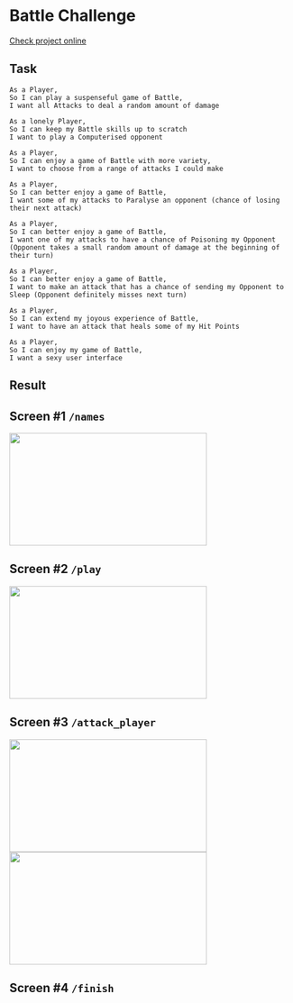 Battle Challenge
==================

[Check project online](https://secret-beyond-83744.herokuapp.com/)

Task
-----

```
As a Player,
So I can play a suspenseful game of Battle,
I want all Attacks to deal a random amount of damage

As a lonely Player,
So I can keep my Battle skills up to scratch
I want to play a Computerised opponent

As a Player,
So I can enjoy a game of Battle with more variety,
I want to choose from a range of attacks I could make

As a Player,
So I can better enjoy a game of Battle,
I want some of my attacks to Paralyse an opponent (chance of losing their next attack)

As a Player,
So I can better enjoy a game of Battle,
I want one of my attacks to have a chance of Poisoning my Opponent (Opponent takes a small random amount of damage at the beginning of their turn)

As a Player,
So I can better enjoy a game of Battle,
I want to make an attack that has a chance of sending my Opponent to Sleep (Opponent definitely misses next turn)

As a Player,
So I can extend my joyous experience of Battle,
I want to have an attack that heals some of my Hit Points

As a Player,
So I can enjoy my game of Battle,
I want a sexy user interface
```

Result
-----

## Screen #1 ```/names```
<img src="https://monosnap.com/file/kL8jPDPeZEGOIUJTCjOpXidOZOZWbv.png" height="200" width="350" />

## Screen #2 ```/play```
<img src="https://monosnap.com/file/EBxb8tEipqEl1t4eaxXq0gMjkPgDwt.png" height="200" width="350" />

## Screen #3 ```/attack_player```
<img src="https://monosnap.com/file/ccVQyiBjaphm9vHu8Yw0zRurZo8vED.png" height="200" width="350" />
<img src="https://monosnap.com/file/YHQWCCVsfpnwUi3aUScwoCs8BbOLZ7.png" height="200" width="350" />

## Screen #4 ```/finish```
